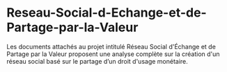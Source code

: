 # Reseau-Social-d-Echange-et-de-Partage-par-la-Valeur
Les documents attachés au projet intitulé Réseau Social d'Échange et de Partage par la Valeur proposent une analyse complète sur la création d'un réseau social basé sur le partage d’un droit d'usage monétaire. 
